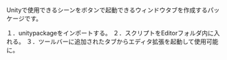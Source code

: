 Unityで使用できるシーンをボタンで起動できるウィンドウタブを作成するパッケージです。

１．unitypackageをインポートする。
２．スクリプトをEditorフォルダ内に入れる。
３．ツールバーに追加されたタブからエディタ拡張を起動して使用可能に。
